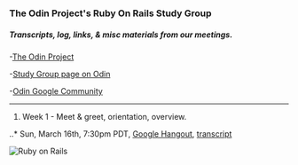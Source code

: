 ### The Odin Project's Ruby On Rails Study Group 

##### Transcripts, log, links, & misc materials from our meetings.

-[The Odin Project](theodinproject.com)

-[Study Group page on Odin](http://www.theodinproject.com/studygroup)

-[Odin Google Community](https://plus.google.com/u/0/communities/100013596437379837846)

---

1. Week 1 - Meet & greet, orientation, overview.

..* Sun, March 16th, 7:30pm PDT, 
[Google Hangout](https://plus.google.com/u/0/events/cot10jfo8isvp486c9vkut2t33s?authkey=CNvcqOHw37W61AE),
[transcript](https://github.com/afshinator/OdinRailsStudyGroup/blob/master/week1-transcript.md)


![Ruby on Rails](http://res.cloudinary.com/techblogpics/image/upload/v1393811171/rubyonrails-fade3_lv4xao.png "Lets get on track!")